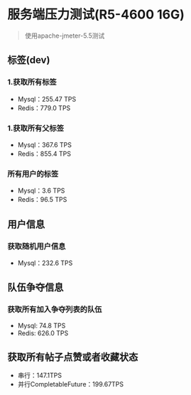 # 服务端压力测试(R5-4600 16G)
> 使用apache-jmeter-5.5测试

## 标签(dev)
### 1.获取所有标签
- Mysql：255.47 TPS
- Redis：779.0 TPS
### 1.获取所有父标签
- Mysql：367.6 TPS
- Redis：855.4 TPS
### 所有用户的标签
- Mysql：3.6 TPS
- Redis：96.5 TPS
## 用户信息
### 获取随机用户信息
- Mysql：232.6 TPS
## 队伍争夺信息
### 获取所有加入争夺列表的队伍
- Mysql: 74.8 TPS
- Redis: 626.0 TPS
## 获取所有帖子点赞或者收藏状态
- 串行：147.1TPS
- 并行CompletableFuture：199.67TPS
